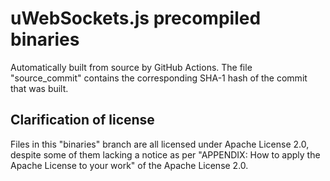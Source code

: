 # uWebSockets.js precompiled binaries
Automatically built from source by GitHub Actions. The file "source_commit" contains the corresponding SHA-1 hash of the commit that was built.

## Clarification of license

Files in this "binaries" branch are all licensed under Apache License 2.0, despite some of them lacking a notice as per "APPENDIX: How to apply the Apache License to your work" of the Apache License 2.0.
